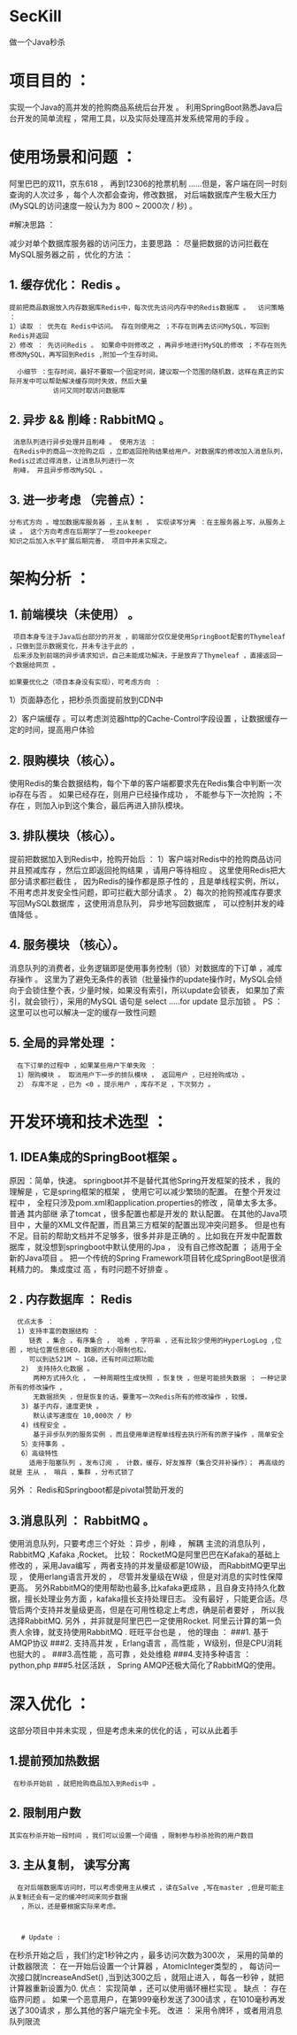 # SecKill
 做一个Java秒杀
 
# 项目目的 ：

  实现一个Java的高并发的抢购商品系统后台开发 。 利用SpringBoot熟悉Java后台开发的简单流程 ，常用工具，以及实际处理高并发系统常用的手段 。
  
# 使用场景和问题 ：

  阿里巴巴的双11，京东618 ， 再到12306的抢票机制 ......但是，客户端在同一时刻查询的人次过多 ，每个人次都会查询，修改数据，
  对后端数据库产生极大压力
(MySQL的访问速度一般认为为 800 ~ 2000次 / 秒) 。

#解决思路 ：

 减少对单个数据库服务器的访问压力，主要思路 ：
 尽量把数据的访问拦截在MySQL服务器之前 ，优化的方法 ：
 ## 1.   缓存优化： Redis 。   
    提前把商品数据放入内存数据库Redis中，每次优先访问内存中的Redis数据库 。  访问策略 ：
    1）读取 ： 优先在 Redis中访问。 存在则使用之 ；不存在则再去访问MySQL，写回到Redis并返回
    2）修改 ： 先访问Redis 。 如果命中则修改之 ，再异步地进行MySQL的修改 ；不存在则先修改MySQL，再写回到Redis ,附加一个生存时间。
     
      小细节 ：生存时间，最好不要取一个固定时间，建议取一个范围的随机数，这样在真正的实际开发中可以帮助解决缓存同时失效，然后大量
               访问又同时取访问数据库

  ## 2.  异步 && 削峰 : RabbitMQ 。
     消息队列进行异步处理并且削峰 。 使用方法 ：
     在Redis中的商品一次抢购之后 ，立即返回抢购结果给用户。对数据库的修改加入消息队列，Redis过滤过得消息，让消息队列进行一次
     削峰， 并且异步修改MySQL 。 
    
 ## 3.  进一步考虑 （完善点）：
    分布式方向 。增加数据库服务器 ，主从复制 ， 实现读写分离 ：在主服务器上写，从服务上读 。 这个方向考虑在后期学了一些zookeeper
    知识之后加入水平扩展后期完善， 项目中并未实现之。

# 架构分析 ： 

 ##  1. 前端模块（未使用） 。
     项目本身专注于Java后台部分的开发 ，前端部分仅仅是使用SpringBoot配套的Thymeleaf ，只做到显示数据变化，并未专注于此的 ，
     后来涉及到前端的异步请求知识，自己未能成功解决，于是放弃了Thymeleaf ，直接返回一个数据给网页 。
     
    如果要优化之（项目本身没有实现），可考虑方向 ：
  
   1）页面静态化 ，把秒杀页面提前放到CDN中

   2）客户端缓存 。可以考虑浏览器http的Cache-Control字段设置 ，让数据缓存一定的时间，提高用户体验

## 2. 限购模块（核心）。

  使用Redis的集合数据结构，每个下单的客户端都要求先在Redis集合中判断一次ip存在与否 。 如果已经存在，则用户已经操作成功 ， 
  不能参与下一次抢购 ；不存在 ，则加入ip到这个集合，最后再进入排队模块。

## 3.  排队模块（核心）。
   提前把数据加入到Redis中，抢购开始后 ：
  1）客户端对Redis中的抢购商品访问并且预减库存 ，然后立即返回抢购结果 ，请用户等待相应 。 这里使用Redis把大部分请求都拦截住 ，
     因为Redis的操作都是原子性的 ，且是单线程实例，所以，不用考虑并发安全性问题，即可拦截大部分请求 。
   2）每次的抢购预减库存要求写回MySQL数据库 ，这使用消息队列， 异步地写回数据库 ， 可以控制并发的峰值降低 。

## 4. 服务模块 （核心）。 
  消息队列的消费者，业务逻辑即是使用事务控制（锁）对数据库的下订单 ，减库存操作 。
  这里为了避免无条件的表锁（批量操作的update操作时，MySQL会倾向于会锁住整个表，少量时候，如果没有索引，所以update会锁表，
  如果加了索引，就会锁行），采用的MySQL  语句是 select .....for update 显示加锁 。
  PS ： 这里可以也可以解决一定的缓存一致性问题
 
## 5. 全局的异常处理 ：
      在下订单的过程中 ，如果某些用户下单失败 ：
      1）限购模块 。 取消用户下一步的排队模块 ， 返回用户 ，已经抢购成功 。
      2） 存库不足 ，已为 <0 。提示用户 ，库存不足 ，下次努力 。
      

# 开发环境和技术选型 ：

## 1. IDEA集成的SpringBoot框架 。

   原因 ：简单，快速。
   springboot并不是替代其他Spring开发框架的技术 ，我的理解是 ，它是spring框架的框架 ， 使用它可以减少繁琐的配置。
   在整个开发过程中 ，
   全程只涉及pom.xml和application.properties的修改 ，简单太多太多。普通 其内部继   承了tomcat ，很多配置也都是开发的
   默认配置。 在其他的Java项目中 ，大量的XML文件配置，而且第三方框架的配置出现冲突问题多。
   但是也有不足。目前的帮助文档并不足够多，很多并非是正确的 。比如我在开发中配置数据库 ，就没想到springboot中默认使用的Jpa ，
   没有自己修改配置 ；   适用于全新的Java项目 。 把一个传统的Spring Framework项目转化成SpringBoot是很消耗精力的。 集成度过
  高 ，有时问题不好排查 。
    
     
##  2 . 内存数据库 ： Redis

      优点太多 ：
      1) 支持丰富的数据结构 ：
         链表 ，集合 ，有序集合 ， 哈希 ，字符串 ，还有比较少使用的HyperLogLog ,位图 ，地址位置信息GEO，数据的大小限制也松，
         可以到达521M ~ 1GB，还有时间过期功能   
       2)  支持持久化数据 。
          两种方式持久化 ， 一种周期性生成快照 ，恢复快 ，但是可能损失数据 ； 一种记录所有的修改操作 ，
          无数据损失 ，但是恢复的话，要重写一次Redis所有的修改操作 ，较慢。
       3) 基于内存，速度更快 。
          默认读写速度在 10,000次 / 秒
       4) 线程安全 。
          基于异步队列的服务实例 ，而且使用单进程单线程去执行所有的原子操作 ，简单安全
       5）支持事务 。 
       6）高级特性
         适用于阻塞队列 ，发布订阅 ， 计数，缓存，好友推荐（集合交并补操作）； 再高级的就是 主从 ， 哨兵 ，集群 ，分布式锁了
     
另外 ： Redis和Springboot都是pivotal赞助开发的

## 3.消息队列 ： RabbitMQ 。  

   使用消息队列，只要考虑三个好处 ：异步 ，削峰 ， 解耦
 主流的消息队列 ，RabbitMQ ,Kafaka ,Rocket。
  比较： RocketMQ是阿里巴巴在Kafaka的基础上修改的 ，采用Java编写 ，两者支持的并发量级都是10W级， 而RabbitMQ更早出现 ， 使用erlang语言开发的 ， 
       尽管并发量级在W级 ，但是对消息的实时性保障更高。
  另外RabbitMQ的使用帮助也最多,比kafaka更成熟 ，且自身支持持久化数据，擅长处理业务方面 ，kafaka擅长支持处理日志。
没有最好 ，只能更合适。尽管后两个支持并发量级更高，但是在可用性稳定上考虑，确是前者要好 ， 所以我选择RabbitMQ.
  另外 ，并非就是阿里巴巴一定使用Rocket. 阿里云计算的第一负责人余锋，就支持使用RabbitMQ . 旺旺平台也是 ， 他的理由 ：
###1. 基于  AMQP协议
###2. 支持高并发 ，Erlang语言 ，高性能 ，W级别，但是CPU消耗也挺大的 。
###3.高性能 ，高可靠 ，处处维稳
###4.支持多种语言 ： python,php
###5.社区活跃 ， Spring AMQP还极大简化了RabbitMQ的使用。

# 深入优化 ：
  这部分项目中并未实现 ，但是考虑未来的优化的话 ，可以从此着手
   ## 1.提前预加热数据 
     在秒杀开始前 ，就把抢购商品加入到Redis中 。
  ##  2. 限制用户数
    其实在秒杀开始一段时间 ，我们可以设置一个阈值 ，限制参与秒杀抢购的用户数目
   ## 3. 主从复制， 读写分离
      在对后端数据库访问时，可以考虑使用主从模式 ，读在Salve ,写在master ,但是可能主从复制还会有一定的缓冲时间来同步数据 
       ，所以，还是要根据实际来考虑。
       
       
       
       # Update :
  在秒杀开始之后 ，我们约定1秒钟之内 ，最多访问次数为300次 ， 采用的简单的计数器限流 ： 在一开始后设置一个计算器 ，AtomicInteger类型的 ，
  每访问一次接口就IncreaseAndSet() ,当到达300之后 ，就阻止进入 ，每各一秒钟 ，就把计算器重新设置为0.
  优点： 实现简单 ，还可以使用循环栅栏实现 。
  缺点 ： 存在临界问题 。 如果一个恶意用户，在第999毫秒发送了300请求 ，在1010毫秒再发送了300请求 ，那么其他的客户端完全卡死。
  改进 ： 采用令牌环 ，或者用消息队列限流
       
       
